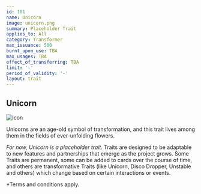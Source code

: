 ```yaml
---
id: 101
name: Unicorn
image: unicorn.png
summary: Placeholder Trait
applies_to: All
category: Transformer
max_issuance: 500
burnt_upon_use: TBA
max_usages: TBA
effect_of_transferring: TBA
limit: '-'
period_of_validity: '-'
layout: trait
---
```

## Unicorn

![icon](/assets/images/trait-icons/{{page.image}})

Unicorns are an age-old symbol of transformation, and this trait lives among them in the fields of ever-unfolding flowers.

*For now, Unicorn is a placeholder trait.* Traits are designed to be adaptable to new features and partnerships that emerge as the project grows. Some Traits are permanent, some can be added to cards over the course of time, and others are transformative Traits (like Unicorn, Disco Dropper, Unstable and others) which change based on certain interactions or events.

*Terms and conditions apply.
